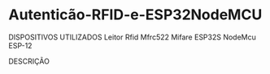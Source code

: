 # Autenticão-RFID-e-ESP32NodeMCU

DISPOSITIVOS UTILIZADOS
Leitor Rfid Mfrc522 Mifare
ESP32S NodeMcu ESP-12

DESCRIÇÃO

